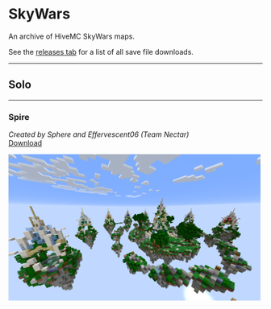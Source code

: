 # SkyWars

An archive of HiveMC SkyWars maps.

See the [releases tab](https://github.com/Nixinova/HiveMC/tags) for a list of all save file downloads.

----

## Solo

----

### Spire
*Created by Sphere and Effervescent06 (Team Nectar)*<br>
[Download](https://github.com/Nixinova/HiveMC/releases/tag/spire)

<img src="spire/screenshot.png" width="500px">
